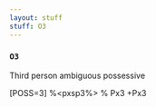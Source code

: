 ```yaml
---
layout: stuff
stuff: O3
---
```

### ` O3 ` 

Third person ambiguous possessive

[POSS=3]
%<pxsp3%>
% Px3
+Px3
